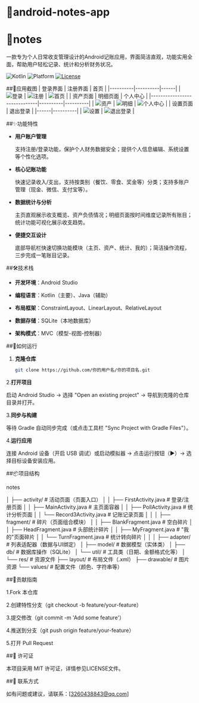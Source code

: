 # 📝android-notes-app
# 📔notes

一款专为个人日常收支管理设计的Android记账应用，界面简洁直观，功能实用全面，帮助用户轻松记录、统计和分析财务状况。

![Kotlin](https://img.shields.io/badge/Kotlin-1.9.0-blue.svg)
![Platform](https://img.shields.io/badge/Platform-Android-green.svg)
[![License](https://img.shields.io/badge/License-MIT-yellow.svg)](LICNSE)

##📸应用截图
| 登录界面 | 注册界面 | 首页 |
|----------|----------|------|
| ![登录](D:/AndroidStudio/androidFiles/Notes2/screenshots/entry.png) | ![注册](D:/AndroidStudio/androidFiles/Notes2/screenshots/registration.png) | ![首页](D:/AndroidStudio/androidFiles/Notes2/screenshots/home.png) |
| 资产页面                         | 明细页面 | 个人中心 |
|------------------------------|----------|----------|
| ![资产](D:/AndroidStudio/androidFiles/Notes2/screenshots/Asset.png) | ![明细](D:/AndroidStudio/androidFiles/Notes2/screenshots/detial.png) | ![个人中心](D:/AndroidStudio/androidFiles/Notes2/screenshots/principal.png) |
| 设置页面 | 退出登录 |
|------|----------|
| ![设置](D:/AndroidStudio/androidFiles/Notes2/screenshots/setup.png) | ![退出登录](D:/AndroidStudio/androidFiles/Notes2/screenshots/withdraw.png) |


##✨功能特性

- **用户账户管理**
    
  支持注册/登录功能，保护个人财务数据安全；提供个人信息编辑、系统设置等个性化选项。

- **核心记账功能**
  
  快速记录收入/支出，支持按类别（餐饮、零食、奖金等）分类；支持多账户管理（现金、微信、支付宝等）。

- **数据统计与分析**
  
  主页直观展示收支概览、资产负债情况；明细页面按时间维度记录所有账目；统计功能可视化展示收支趋势。

- **便捷交互设计**
  
  底部导航栏快速切换功能模块（主页、资产、统计、我的）；简洁操作流程，三步完成一笔账目记录。

##🛠️技术栈

- **开发环境**：Android Studio
  
- **编程语言**：Kotlin（主要）、Java（辅助）
  
- **布局框架**：ConstraintLayout、LinearLayout、RelativeLayout
  
- **数据存储**：SQLite（本地数据库）
  
- **架构模式**：MVC（模型-视图-控制器）

##🚀如何运行

1. **克隆仓库**
   
   ```bash
   git clone https://github.com/你的用户名/你的项目名.git
   
2.**打开项目**

启动 Android Studio → 选择 "Open an existing project" → 导航到克隆的仓库目录并打开。

3.**同步与构建**

等待 Gradle 自动同步完成（或点击工具栏 "Sync Project with Gradle Files"）。

4.**运行应用**

连接 Android 设备（开启 USB 调试）或启动模拟器 → 点击运行按钮（▶️）→ 选择目标设备安装应用。

##📦项目结构

notes

│  ├── activity/                 # 活动页面（页面入口）
│  │  ├── FirstActivity.java     # 登录/注册页面
│  │  ├── MainActivity.java      # 主页面容器
│  │  ├── PollActivity.java      # 统计分析页面
│  │  └── Record3Activity.java   # 记账记录页面
│  │
│  ├── fragment/                 # 碎片（页面组合模块）
│  │  ├── BlankFragment.java     # 空白碎片
│  │  ├── HeadFragment.java      # 头部统计碎片
│  │  ├── MyFragment.java        # "我的"页面碎片
│  │  └── TurnFragment.java      # 统计转向碎片
│  │
│  ├── adapter/                  # 列表适配器（数据与UI绑定）
│  ├── model/                    # 数据模型（实体类）
│  ├── db/                       # 数据库操作（SQLite）
│  └── util/                     # 工具类（日期、金额格式化等）
│
└── res/                         # 资源文件
├── layout/                   # 布局文件（.xml）
├── drawable/                 # 图片资源
└── values/                   # 配置文件（颜色、字符串等）


##🤝贡献指南

1.Fork 本仓库

2.创建特性分支（git checkout -b feature/your-feature）

3.提交修改（git commit -m 'Add some feature'）

4.推送到分支（git push origin feature/your-feature）

5.打开 Pull Request

##📄 许可证

本项目采用 MIT 许可证，详情参见LICENSE文件。

##📧 联系方式

如有问题或建议，请联系：[3260438843@qq.com]




